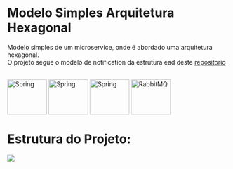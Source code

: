 # Modelo Simples Arquitetura Hexagonal
Modelo simples de um microservice,  onde é abordado uma arquitetura hexagonal. </br>
O projeto segue o modelo de notification da estrutura ead deste  <a href="https://github.com/Ismadrade/projeto-ead"> repositorio </a>

<div style="display: inline_block"><br>
  <img align="center" alt="Spring" height="80" width="90" src="https://cdn.jsdelivr.net/gh/devicons/devicon/icons/spring/spring-original.svg" />  
  <img align="center" alt="Spring" height="80" width="90" src="https://huongdanjava.com/wp-content/uploads/2019/08/spring-security.png" />   
  <img align="center" alt="Spring" height="80" width="90" src="https://cdn.jsdelivr.net/gh/devicons/devicon/icons/postgresql/postgresql-original.svg" />   
  <!-- <img align="center" alt="Docker" height="80" width="90" src="https://cdn.jsdelivr.net/gh/devicons/devicon/icons/docker/docker-original.svg" /> -->
  <img align="center" alt="RabbitMQ" height="80" width="90" src="https://www.vectorlogo.zone/logos/rabbitmq/rabbitmq-icon.svg" />  
  <!-- <img align="center" alt="Linux" height="80" width="90" src="https://cdn.jsdelivr.net/gh/devicons/devicon/icons/linux/linux-original.svg" /> -->
  <!-- <img align="center" alt="Github Actions" height="80" width="90" src="https://cdn.jsdelivr.net/gh/devicons/devicon/icons/github/github-original-wordmark.svg" /> -->
</div>

# Estrutura do Projeto:

<img align="center" src="https://i.imgur.com/aTCNBka.png" />
